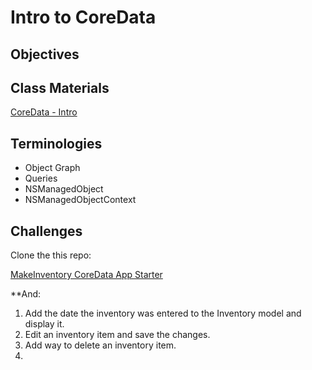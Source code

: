 # Intro to CoreData

## Objectives


## Class Materials

[CoreData - Intro](core_data_intro.pdf)

## Terminologies

- Object Graph
- Queries
- NSManagedObject
- NSManagedObjectContext

## Challenges

Clone the this repo:

[MakeInventory CoreData App Starter](https://github.com/Product-College-Labs/MakeInventory)

**And:

1. Add the date the inventory was entered to the Inventory model and display it.
2. Edit an inventory item and save the changes.
3. Add way to delete an inventory item.
4. 
